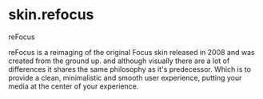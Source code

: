 skin.refocus
============

reFocus

reFocus is a reimaging of the original Focus skin released in 2008 and was created from the ground up. and although visually there are a lot of differences it shares the same philosophy as it's predecessor. Which is to provide a clean, minimalistic and smooth user experience, putting your media at the center of your experience.
